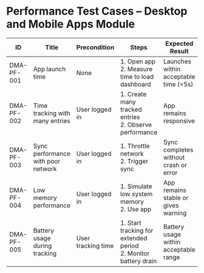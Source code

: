 # Performance Test Cases – Desktop and Mobile Apps Module

| ID          | Title                                       | Precondition                        | Steps                                                         | Expected Result                           | Actual Result | Status |
|-------------|---------------------------------------------|-------------------------------------|---------------------------------------------------------------|-------------------------------------------|---------------|--------|
| DMA-PF-001  | App launch time                             | None                                | 1. Open app <br> 2. Measure time to load dashboard | Launches within acceptable time (<5s) |               |        |
| DMA-PF-002  | Time tracking with many entries             | User logged in                      | 1. Create many tracked entries <br> 2. Observe performance | App remains responsive |               |        |
| DMA-PF-003  | Sync performance with poor network          | User logged in                      | 1. Throttle network <br> 2. Trigger sync | Sync completes without crash or error |               |        |
| DMA-PF-004  | Low memory performance                      | User logged in                      | 1. Simulate low system memory <br> 2. Use app | App remains stable or gives warning |               |        |
| DMA-PF-005  | Battery usage during tracking               | User tracking time                  | 1. Start tracking for extended period <br> 2. Monitor battery drain | Battery usage within acceptable range |               |        |